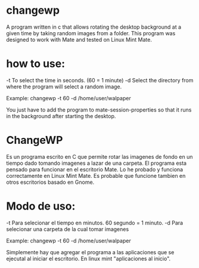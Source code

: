 # changewp
A program written in c that allows rotating the desktop background at a given time by taking random images from a folder. This program was designed to work with Mate and tested on Linux Mint Mate.

# how to use:

-t To select the time in seconds. (60 = 1 minute)
-d Select the directory from where the program will select a random image.

Example: changewp -t 60 -d /home/user/walpaper

You just have to add the program to mate-session-properties so that it runs in the background after starting the desktop.

# ChangeWP

Es un programa escrito en C que permite rotar las imagenes de fondo en un tiempo dado tomando imagenes a lazar de una carpeta. El programa esta pensado para funcionar en el escritorio Mate. Lo he probado y funciona correctamente en Linux Mint Mate. Es probable que funcione tambien en otros escritorios basado en Gnome.

# Modo de uso:

-t Para selecionar el tiempo en minutos. 60 segundo = 1 minuto.
-d Para selecionar una carpeta de la cual tomar imagenes

  Example: changewp -t 60 -d /home/user/walpaper

Simplemente hay que agregar el programa a las aplicaciones que se ejecutal al iniciar el escritorio. En linux mint "aplicaciones al inicio".
